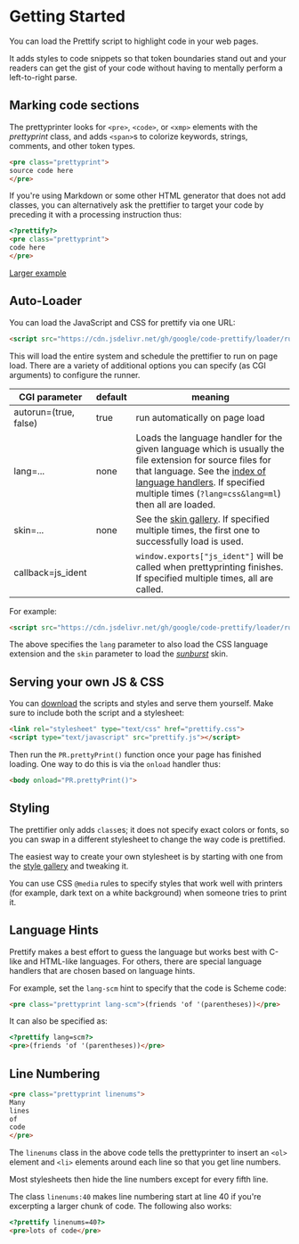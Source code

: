 # Getting Started

You can load the Prettify script to highlight code in your web pages.

It adds styles to code snippets so that token boundaries stand out and your
readers can get the gist of your code without having to mentally perform a
left-to-right parse.

## Marking code sections

The prettyprinter looks for `<pre>`, `<code>`, or `<xmp>` elements with the
*prettyprint* class, and adds `<span>`s to colorize keywords, strings,
comments, and other token types.

```HTML
<pre class="prettyprint">
source code here
</pre>
```

If you're using Markdown or some other HTML generator that does not add
classes, you can alternatively ask the prettifier to target your code by
preceding it with a processing instruction thus:

```HTML
<?prettify?>
<pre class="prettyprint">
code here
</pre>
```

[Larger example](https://rawgit.com/google/code-prettify/master/examples/quine.html)

## Auto-Loader

You can load the JavaScript and CSS for prettify via one URL:

```HTML
<script src="https://cdn.jsdelivr.net/gh/google/code-prettify/loader/run_prettify.js"></script>
```

This will load the entire system and schedule the prettifier to run on page
load.  There are a variety of additional options you can specify (as CGI
arguments) to configure the runner.

| CGI parameter         | default | meaning                        |
| --------------------- | ------- | ------------------------------ |
| autorun=(true, false) | true    | run automatically on page load |
| lang=...              | none    | Loads the language handler for the given language which is usually the file extension for source files for that language.  See the [index of language handlers](../src).  If specified multiple times (`?lang=css&lang=ml`) then all are loaded. |
| skin=...              | none    | See the [skin gallery](https://cdn.rawgit.com/google/code-prettify/master/styles/index.html).  If specified multiple times, the first one to successfully load is used. |
| callback=js_ident     |         | `window.exports["js_ident"]` will be called when prettyprinting finishes.  If specified multiple times, all are called. |

For example:

```HTML
<script src="https://cdn.jsdelivr.net/gh/google/code-prettify/loader/run_prettify.js?lang=css&amp;skin=sunburst"></script>
```

The above specifies the `lang` parameter to also load the CSS language
extension and the `skin` parameter to load the
[*sunburst*](https://cdn.rawgit.com/google/code-prettify/master/styles/index.html#sunburst)
skin.

## Serving your own JS & CSS

You can
[download](https://github.com/google/code-prettify/raw/master/distrib/prettify-small.zip)
the scripts and styles and serve them yourself.  Make sure to include both the
script and a stylesheet:

```HTML
<link rel="stylesheet" type="text/css" href="prettify.css">
<script type="text/javascript" src="prettify.js"></script>
```

Then run the `PR.prettyPrint()` function once your page has finished loading.
One way to do this is via the `onload` handler thus:

```HTML
<body onload="PR.prettyPrint()">
```

## Styling

The prettifier only adds `class`es; it does not specify exact colors or fonts,
so you can swap in a different stylesheet to change the way code is
prettified.

The easiest way to create your own stylesheet is by starting with one from the
[style gallery](https://cdn.rawgit.com/google/code-prettify/master/styles/index.html)
and tweaking it.

You can use CSS `@media` rules to specify styles that work well with printers
(for example, dark text on a white background) when someone tries to print it.

## Language Hints

Prettify makes a best effort to guess the language but works best with C-like
and HTML-like languages.  For others, there are special language handlers that
are chosen based on language hints.

For example, set the `lang-scm` hint to specify that the code is Scheme code:

```HTML
<pre class="prettyprint lang-scm">(friends 'of '(parentheses))</pre>
```

It can also be specified as:

```HTML
<?prettify lang=scm?>
<pre>(friends 'of '(parentheses))</pre>
```

## Line Numbering

```HTML
<pre class="prettyprint linenums">
Many
lines
of
code
</pre>
```

The `linenums` class in the above code tells the prettyprinter to insert an
`<ol>` element and `<li>` elements around each line so that you get line
numbers.

Most stylesheets then hide the line numbers except for every fifth line.

The class `linenums:40` makes line numbering start at line 40 if you're
excerpting a larger chunk of code.  The following also works:

```HTML
<?prettify linenums=40?>
<pre>lots of code</pre>
```
